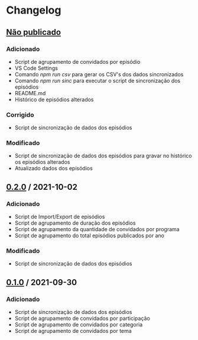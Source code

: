 # Changelog

## [Não publicado]

### Adicionado

- Script de agrupamento de convidados por episódio
- VS Code Settings
- Comando _npm run csv_ para gerar os CSV's dos dados sincronizados
- Comando _npm run sinc_ para executar o script de sincronização dos episódios
- README.md
- Histórico de episódios alterados

### Corrigido

- Script de sincronização de dados dos episódios

### Modificado

- Script de sincronização de dados dos episódios para gravar no histórico os episódios alterados
- Atualizado dados dos episódios

## [0.2.0] / 2021-10-02

### Adicionado

- Script de Import/Export de episódios
- Script de agrupamento de duração dos episódios
- Script de agrupamento da quantidade de convidados por programa
- Script de agrupamento do total episódios publicados por ano

### Modificado

- Script de sincronização de dados dos episódios

## [0.1.0] / 2021-09-30

### Adicionado

- Script de sincronização de dados dos episódios
- Script de agrupamento de convidados por participação
- Script de agrupamento de convidados por categoria
- Script de agrupamento de convidados por tema

[não publicado]: https://github.com/lucashpmelo/node-terminus/compare/0.2.0...HEAD
[0.2.0]: https://github.com/lucashpmelo/node-terminus/compare/0.1.0...0.2.0
[0.1.0]: https://github.com/lucashpmelo/node-terminus/releases/tag/0.1.0
